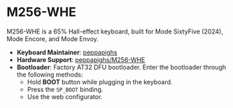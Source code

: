 # M256-WHE

M256-WHE is a 65% Hall-effect keyboard, built for Mode SixtyFive (2024), Mode Encore, and Mode Envoy.

- **Keyboard Maintainer**: [peppapighs](https://github.com/peppapighs)
- **Hardware Support**: [peppapighs/M256-WHE](https://github.com/peppapighs/M256-WHE)
- **Bootloader**: Factory AT32 DFU bootloader. Enter the bootloader through the following methods:
  - Hold **BOOT** button while plugging in the keyboard.
  - Press the `SP_BOOT` binding.
  - Use the web configurator.
